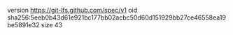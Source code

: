version https://git-lfs.github.com/spec/v1
oid sha256:5eeb0b43d61e921bc177bb02acbc50d60d151929bb27ce46558ea19be5891e32
size 43
